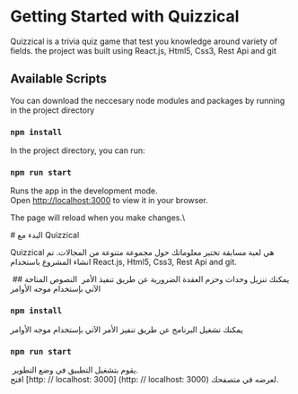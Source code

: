 # Getting Started with Quizzical

Quizzical is a trivia quiz game that test you knowledge around variety of fields. the project was built using React.js, Html5, Css3, Rest Api and git

## Available Scripts
You can download the neccesary node modules and packages by running in the project directory
### `npm install`

In the project directory, you can run:

### `npm run start`

Runs the app in the development mode.\
Open [http://localhost:3000](http://localhost:3000) to view it in your browser.

The page will reload when you make changes.\



‎# البدء مع Quizzical

Quizzical هي لعبة مسابقة تختبر معلوماتك حول مجموعة متنوعة من المجالات.  تم  انشاء المشروع  باستخدام React.js, Html5, Css3, Rest Api and git.

‎ ## النصوص المتاحة
‎ يمكنك تنزيل وحدات وحزم العقدة الضرورية عن طريق تنفيذ الأمر الآتي بإستخدام موجه الأوامر
 ### `npm install`

يمكنك تشغيل البرنامج عن طريق تنفيز الأمر الآتي بإستخدام موجه الأوامر 

 ### `npm run start`

‎ يقوم بتشغيل التطبيق في وضع التطوير. \
‎ افتح [http: // localhost: 3000] (http: // localhost: 3000) لعرضه في متصفحك. 
